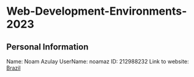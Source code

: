 # Web-Development-Environments-2023

## Personal Information
Name: Noam Azulay
UserName: noamaz
ID: 212988232
Link to website: [Brazil](https://web-development-environments-2023.github.io/212988232/)
